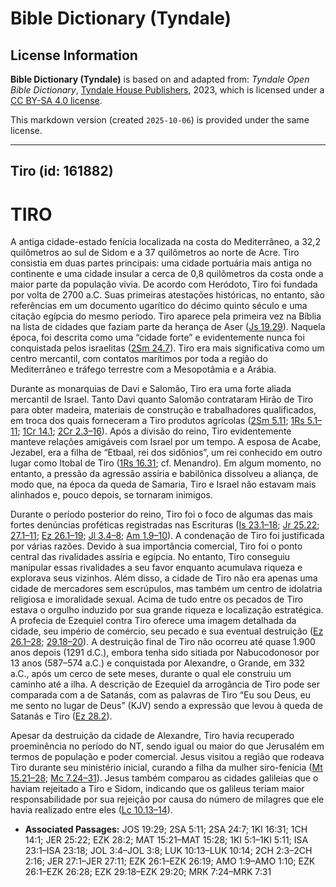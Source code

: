 # Bible Dictionary (Tyndale)

## License Information

**Bible Dictionary (Tyndale)** is based on and adapted from: _Tyndale Open Bible Dictionary_, [Tyndale House Publishers](https://tyndaleopenresources.com/), 2023, which is licensed under a [CC BY-SA 4.0 license](https://creativecommons.org/licenses/by-sa/4.0/legalcode.en).

This markdown version (created `2025-10-06`) is provided under the same license.



--------------------------------

## Tiro (id: 161882)

TIRO
====

A antiga cidade\-estado fenícia localizada na costa do Mediterrâneo, a 32,2 quilômetros ao sul de Sidom e a 37 quilômetros ao norte de Acre. Tiro consistia em duas partes principais: uma cidade portuária mais antiga no continente e uma cidade insular a cerca de 0,8 quilômetros da costa onde a maior parte da população vivia. De acordo com Heródoto, Tiro foi fundada por volta de 2700 a.C. Suas primeiras atestações históricas, no entanto, são referências em um documento ugarítico do décimo quinto século e uma citação egípcia do mesmo período. Tiro aparece pela primeira vez na Bíblia na lista de cidades que faziam parte da herança de Aser ([Js 19\.29](https://ref.ly/Josh19:29)). Naquela época, foi descrita como uma “cidade forte” e evidentemente nunca foi conquistada pelos israelitas ([2Sm 24\.7](https://ref.ly/2Sam24:7)). Tiro era mais significativa como um centro mercantil, com contatos marítimos por toda a região do Mediterrâneo e tráfego terrestre com a Mesopotâmia e a Arábia.

Durante as monarquias de Davi e Salomão, Tiro era uma forte aliada mercantil de Israel. Tanto Davi quanto Salomão contrataram Hirão de Tiro para obter madeira, materiais de construção e trabalhadores qualificados, em troca dos quais forneceram a Tiro produtos agrícolas ([2Sm 5\.11](https://ref.ly/2Sam5:11); [1Rs 5\.1–11](https://ref.ly/1Kgs5:1-1Kgs5:11); [1Cr 14\.1](https://ref.ly/1Chr14:1); [2Cr 2\.3–16](https://ref.ly/2Chr2:3-2Chr2:16)). Após a divisão do reino, Tiro evidentemente manteve relações amigáveis com Israel por um tempo. A esposa de Acabe, Jezabel, era a filha de “Etbaal, rei dos sidônios”, um rei conhecido em outro lugar como Itobal de Tiro ([1Rs 16\.31](https://ref.ly/1Kgs16:31); cf. Menandro). Em algum momento, no entanto, a pressão da agressão assíria e babilônica dissolveu a aliança, de modo que, na época da queda de Samaria, Tiro e Israel não estavam mais alinhados e, pouco depois, se tornaram inimigos.

Durante o período posterior do reino, Tiro foi o foco de algumas das mais fortes denúncias proféticas registradas nas Escrituras ([Is 23\.1–18](https://ref.ly/Isa23:1-Isa23:18); [Jr 25\.22](https://ref.ly/Jer25:22); [27\.1–11](https://ref.ly/Jer27:1-Jer27:11); [Ez 26\.1–19](https://ref.ly/Ezek26:1-Ezek26:19); [Jl 3\.4–8](https://ref.ly/Joel3:4-Joel3:8); [Am 1\.9–10](https://ref.ly/Amos1:9-Amos1:10)). A condenação de Tiro foi justificada por várias razões. Devido à sua importância comercial, Tiro foi o ponto central das rivalidades assíria e egípcia. No entanto, Tiro conseguiu manipular essas rivalidades a seu favor enquanto acumulava riqueza e explorava seus vizinhos. Além disso, a cidade de Tiro não era apenas uma cidade de mercadores sem escrúpulos, mas também um centro de idolatria religiosa e imoralidade sexual. Acima de tudo entre os pecados de Tiro estava o orgulho induzido por sua grande riqueza e localização estratégica. A profecia de Ezequiel contra Tiro oferece uma imagem detalhada da cidade, seu império de comércio, seu pecado e sua eventual destruição ([Ez 26\.1–28](https://ref.ly/Ezek26:1-Ezek26:28); [29\.18–20](https://ref.ly/Ezek29:18-Ezek29:20)). A destruição final de Tiro não ocorreu até quase 1\.900 anos depois (1291 d.C.), embora tenha sido sitiada por Nabucodonosor por 13 anos (587–574 a.C.) e conquistada por Alexandre, o Grande, em 332 a.C., após um cerco de sete meses, durante o qual ele construiu um caminho até a ilha. A descrição de Ezequiel da arrogância de Tiro pode ser comparada com a de Satanás, com as palavras de Tiro “Eu sou Deus, eu me sento no lugar de Deus” (KJV) sendo a expressão que levou à queda de Satanás e Tiro ([Ez 28\.2](https://ref.ly/Ezek28:2)).

Apesar da destruição da cidade de Alexandre, Tiro havia recuperado proeminência no período do NT, sendo igual ou maior do que Jerusalém em termos de população e poder comercial. Jesus visitou a região que rodeava Tiro durante seu ministério inicial, curando a filha da mulher siro\-fenícia ([Mt 15\.21–28](https://ref.ly/Matt15:21-Matt15:28); [Mc 7\.24–31](https://ref.ly/Mark7:24-Mark7:31)). Jesus também comparou as cidades galileias que o haviam rejeitado a Tiro e Sidom, indicando que os galileus teriam maior responsabilidade por sua rejeição por causa do número de milagres que ele havia realizado entre eles ([Lc 10\.13–14](https://ref.ly/Luke10:13-Luke10:14)).

* **Associated Passages:** JOS 19:29; 2SA 5:11; 2SA 24:7; 1KI 16:31; 1CH 14:1; JER 25:22; EZK 28:2; MAT 15:21–MAT 15:28; 1KI 5:1–1KI 5:11; ISA 23:1–ISA 23:18; JOL 3:4–JOL 3:8; LUK 10:13–LUK 10:14; 2CH 2:3–2CH 2:16; JER 27:1–JER 27:11; EZK 26:1–EZK 26:19; AMO 1:9–AMO 1:10; EZK 26:1–EZK 26:28; EZK 29:18–EZK 29:20; MRK 7:24–MRK 7:31


